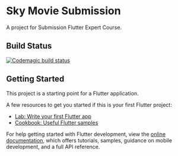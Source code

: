 # Sky Movie Submission

A project for Submission Flutter Expert Course.

## Build Status

[![Codemagic build status](https://api.codemagic.io/apps/638d30c07943edc2aebe1314/638d30c07943edc2aebe1313/status_badge.svg)](https://codemagic.io/apps/638d30c07943edc2aebe1314/638d30c07943edc2aebe1313/latest_build)

## Getting Started

This project is a starting point for a Flutter application.

A few resources to get you started if this is your first Flutter project:

- [Lab: Write your first Flutter app](https://docs.flutter.dev/get-started/codelab)
- [Cookbook: Useful Flutter samples](https://docs.flutter.dev/cookbook)

For help getting started with Flutter development, view the
[online documentation](https://docs.flutter.dev/), which offers tutorials,
samples, guidance on mobile development, and a full API reference.
